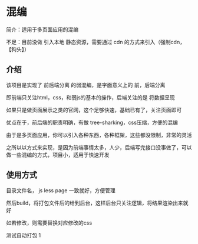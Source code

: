 # 混编

简介：适用于多页面应用的混编

不足：目前没做 引入本地 静态资源，需要通过 cdn 的方式来引入（强制cdn，【狗头】）

## 介绍

该项目是实现了 前后端分离 的弱混编，是字面意义上的 前，后端分离

即前端只关注html，css，和弱js的基本的操作，后端关注的是 将数据呈现

如果只是做页面展示之类的官网，这个足够快速，基础已有了，关注页面即可

优点在于，前后端的职责明确，有做 tree-sharking，css压缩，方便的混编

由于是多页面应用，你可以引入各种东西，各种框架，这些都没限制，非常的灵活

之所以以方式来实现，是因为前端事情太多，人少，后端写完接口没事做了，可以做一些混编的方式，项目小，适用于快速开发

## 使用方式

目录文件名， js less page 一致就好，方便管理

然后build，将打包文件后的给到后台，这样后台只关注逻辑，将结果渲染出来就好

如若修改，则需要替换对应修改的css

测试自动打包 1
